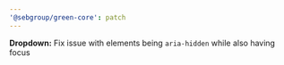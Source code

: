 ```yaml
---
'@sebgroup/green-core': patch
---
```


**Dropdown:** Fix issue with elements being `aria-hidden` while also having focus
